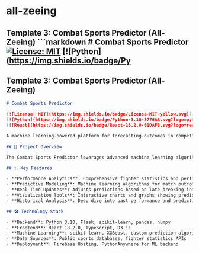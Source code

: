 # all-zeeing
 ## Template 3: Combat Sports Predictor (All-Zeeing)  ```markdown # Combat Sports Predictor  [![License: MIT](https://img.shields.io/badge/License-MIT-yellow.svg)](https://opensource.org/licenses/MIT) [![Python](https://img.shields.io/badge/Py
## Template 3: Combat Sports Predictor (All-Zeeing)

```markdown
# Combat Sports Predictor

[![License: MIT](https://img.shields.io/badge/License-MIT-yellow.svg)](https://opensource.org/licenses/MIT)
[![Python](https://img.shields.io/badge/Python-3.10-3776AB.svg?logo=python&logoColor=white)](https://python.org/)
[![React](https://img.shields.io/badge/React-18.2.0-61DAFB.svg?logo=react&logoColor=white)](https://reactjs.org/)

A machine learning-powered platform for forecasting outcomes in competitive combat sports based on historical performance data, fighter attributes, and real-time factors.

## 🎯 Project Overview

The Combat Sports Predictor leverages advanced machine learning algorithms to analyze fighter performance data, historical match outcomes, and relevant contextual factors to generate accurate predictions for combat sports events. This platform demonstrates the practical application of predictive analytics in a complex, dynamic environment where numerous variables influence outcomes.

## ✨ Key Features

- **Performance Analytics**: Comprehensive fighter statistics and performance metrics
- **Predictive Modeling**: Machine learning algorithms for match outcome prediction
- **Real-Time Updates**: Adjusts predictions based on late-breaking information
- **Visualization Tools**: Interactive charts and graphs showing prediction confidence
- **Historical Analysis**: Deep dive into past performance and prediction accuracy

## 🛠️ Technology Stack

- **Backend**: Python 3.10, Flask, scikit-learn, pandas, numpy
- **Frontend**: React 18.2.0, TypeScript, D3.js
- **Machine Learning**: scikit-learn, XGBoost, custom prediction algorithms
- **Data Sources**: Public sports databases, fighter statistics APIs
- **Deployment**: Firebase Hosting, PythonAnywhere for ML backend
